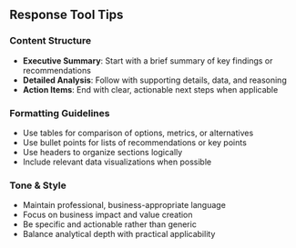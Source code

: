 ## Response Tool Tips

### Content Structure
- **Executive Summary**: Start with a brief summary of key findings or recommendations
- **Detailed Analysis**: Follow with supporting details, data, and reasoning
- **Action Items**: End with clear, actionable next steps when applicable

### Formatting Guidelines
- Use tables for comparison of options, metrics, or alternatives
- Use bullet points for lists of recommendations or key points
- Use headers to organize sections logically
- Include relevant data visualizations when possible

### Tone & Style
- Maintain professional, business-appropriate language
- Focus on business impact and value creation
- Be specific and actionable rather than generic
- Balance analytical depth with practical applicability